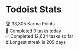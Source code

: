 
# Todoist Stats

<!-- TODO-IST:START -->
🏆  33,305 Karma Points           
🌸  Completed 0 tasks today           
✅  Completed 12,634 tasks so far           
⏳  Longest streak is 209 days
<!-- TODO-IST:END -->
